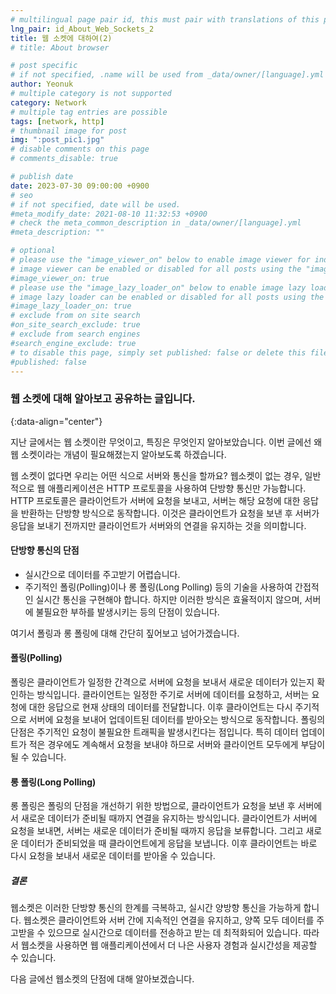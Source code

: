 ```yaml
---
# multilingual page pair id, this must pair with translations of this page. (This name must be unique)
lng_pair: id_About_Web_Sockets_2
title: 웹 소켓에 대하여(2)
# title: About browser

# post specific
# if not specified, .name will be used from _data/owner/[language].yml
author: Yeonuk
# multiple category is not supported
category: Network
# multiple tag entries are possible
tags: [network, http]
# thumbnail image for post
img: ":post_pic1.jpg"
# disable comments on this page
# comments_disable: true

# publish date
date: 2023-07-30 09:00:00 +0900
# seo
# if not specified, date will be used.
#meta_modify_date: 2021-08-10 11:32:53 +0900
# check the meta_common_description in _data/owner/[language].yml
#meta_description: ""

# optional
# please use the "image_viewer_on" below to enable image viewer for individual pages or posts (_posts/ or [language]/_posts folders).
# image viewer can be enabled or disabled for all posts using the "image_viewer_posts: true" setting in _data/conf/main.yml.
#image_viewer_on: true
# please use the "image_lazy_loader_on" below to enable image lazy loader for individual pages or posts (_posts/ or [language]/_posts folders).
# image lazy loader can be enabled or disabled for all posts using the "image_lazy_loader_posts: true" setting in _data/conf/main.yml.
#image_lazy_loader_on: true
# exclude from on site search
#on_site_search_exclude: true
# exclude from search engines
#search_engine_exclude: true
# to disable this page, simply set published: false or delete this file
#published: false
---
```


<!-- outline-start -->

### 웹 소켓에 대해 알아보고 공유하는 글입니다.

{:data-align="center"}

<!-- outline-end -->

지난 글에서는 웹 소켓이란 무엇이고, 특징은 무엇인지 알아보았습니다.
이번 글에선 왜 웹 소켓이라는 개념이 필요해졌는지 알아보도록 하겠습니다.

웹 소켓이 없다면 우리는 어떤 식으로 서버와 통신을 할까요?
웹소켓이 없는 경우, 일반적으로 웹 애플리케이션은 HTTP 프로토콜을 사용하여 단방향 통신만 가능합니다. HTTP 프로토콜은 클라이언트가 서버에 요청을 보내고, 서버는 해당 요청에 대한 응답을 반환하는 단방향 방식으로 동작합니다. 이것은 클라이언트가 요청을 보낸 후 서버가 응답을 보내기 전까지만 클라이언트가 서버와의 연결을 유지하는 것을 의미합니다.

#### 단방향 통신의 단점

- 실시간으로 데이터를 주고받기 어렵습니다.
- 주기적인 폴링(Polling)이나 롱 폴링(Long Polling) 등의 기술을 사용하여 간접적인 실시간 통신을 구현해야 합니다. 하지만 이러한 방식은 효율적이지 않으며, 서버에 불필요한 부하를 발생시키는 등의 단점이 있습니다.

여기서 폴링과 롱 폴링에 대해 간단히 짚어보고 넘어가겠습니다.

#### 폴링(Polling)

폴링은 클라이언트가 일정한 간격으로 서버에 요청을 보내서 새로운 데이터가 있는지 확인하는 방식입니다.
클라이언트는 일정한 주기로 서버에 데이터를 요청하고, 서버는 요청에 대한 응답으로 현재 상태의 데이터를 전달합니다.
이후 클라이언트는 다시 주기적으로 서버에 요청을 보내어 업데이트된 데이터를 받아오는 방식으로 동작합니다.
폴링의 단점은 주기적인 요청이 불필요한 트래픽을 발생시킨다는 점입니다.
특히 데이터 업데이트가 적은 경우에도 계속해서 요청을 보내야 하므로 서버와 클라이언트 모두에게 부담이 될 수 있습니다.

#### 롱 폴링(Long Polling)

롱 폴링은 폴링의 단점을 개선하기 위한 방법으로, 클라이언트가 요청을 보낸 후 서버에서 새로운 데이터가 준비될 때까지 연결을 유지하는 방식입니다.
클라이언트가 서버에 요청을 보내면, 서버는 새로운 데이터가 준비될 때까지 응답을 보류합니다.
그리고 새로운 데이터가 준비되었을 때 클라이언트에게 응답을 보냅니다.
이후 클라이언트는 바로 다시 요청을 보내서 새로운 데이터를 받아올 수 있습니다.

##### 결론

웹소켓은 이러한 단방향 통신의 한계를 극복하고, 실시간 양방향 통신을 가능하게 합니다.
웹소켓은 클라이언트와 서버 간에 지속적인 연결을 유지하고, 양쪽 모두 데이터를 주고받을 수 있으므로 실시간으로 데이터를 전송하고 받는 데 최적화되어 있습니다.
따라서 웹소켓을 사용하면 웹 애플리케이션에서 더 나은 사용자 경험과 실시간성을 제공할 수 있습니다.

다음 글에선 웹소켓의 단점에 대해 알아보겠습니다.
